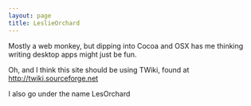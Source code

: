 ```yaml
---
layout: page
title: LeslieOrchard
---
```




Mostly a web monkey, but dipping into Cocoa and OSX has me thinking writing desktop apps might just be fun.

Oh, and I think this site should be using TWiki, found at http://twiki.sourceforge.net

I also go under the name LesOrchard

